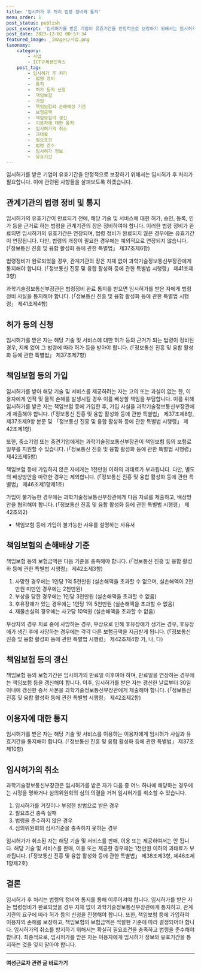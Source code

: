 ```yaml
---
title: '임시허가 후 처리 법령 정비와 통지'
menu_order: 1
post_status: publish
post_excerpt: '임시허가를 받은 기업이 유효기간을 안정적으로 보장하기 위해서는 임시허가 후 처리가 필요합니다. 이에 관련된 사항들을 살펴보도록 하겠습니다.'
post_date: 2023-12-02 00:57:34
featured_image: _images/사업.png
taxonomy:
    category:
        - 사업
        - ICT규제샌드박스
    post_tag:
        - 임시허가 후 처리
        -  법령 정비
        -  통지
        -  허가 등의 신청
        -  책임보험
        -  가입
        -  책임보험의 손해배상 기준
        -  보험금액
        -  책임보험의 갱신
        -  이용자에 대한 통지
        -  임시허가의 취소
        -  과태료
        -  필요조건
        -  법령 준수
        -  임시허가 정보
        -  유효기간
---
```



임시허가를 받은 기업이 유효기간을 안정적으로 보장하기 위해서는 임시허가 후 처리가 필요합니다. 이에 관련된 사항들을 살펴보도록 하겠습니다.

## 관계기관의 법령 정비 및 통지

임시허가의 유효기간이 만료되기 전에, 해당 기술 및 서비스에 대한 허가, 승인, 등록, 인가 등을 근거로 하는 법령을 관계기관의 장은 정비하여야 합니다. 이러한 법령 정비가 완료되면 임시허가의 유효기간은 연장되며, 법령 정비가 완료되지 않은 경우에는 유효기간이 연장됩니다. 다만, 법령의 개정이 필요한 경우에는 예외적으로 연장되지 않습니다. (「정보통신 진흥 및 융합 활성화 등에 관한 특별법」 제37조제6항)

법령정비가 완료되었을 경우, 관계기관의 장은 지체 없이 과학기술정보통신부장관에게 통지해야 합니다. (「정보통신 진흥 및 융합 활성화 등에 관한 특별법 시행령」 제41조제3항)

과학기술정보통신부장관은 법령정비 완료 통지를 받으면 임시허가를 받은 자에게 법령정비 사실을 통지해야 합니다. (「정보통신 진흥 및 융합 활성화 등에 관한 특별법 시행령」 제41조제4항)

## 허가 등의 신청

임시허가를 받은 자는 해당 기술 및 서비스에 대한 허가 등의 근거가 되는 법령이 정비된 경우, 지체 없이 그 법령에 따라 허가 등을 받아야 합니다. (「정보통신 진흥 및 융합 활성화 등에 관한 특별법」 제37조제7항)

## 책임보험 등의 가입

임시허가를 받아 해당 기술 및 서비스를 제공하려는 자는 고의 또는 과실이 없는 한, 이용자에게 인적 및 물적 손해를 발생시킬 경우 이를 배상할 책임을 부담합니다. 이를 위해 임시허가를 받은 자는 책임보험 등에 가입한 후, 가입 사실을 과학기술정보통신부장관에게 제출해야 합니다. (「정보통신 진흥 및 융합 활성화 등에 관한 특별법」 제37조제8항, 제37조제9항 본문 및 「정보통신 진흥 및 융합 활성화 등에 관한 특별법 시행령」 제42조제1항)

또한, 중소기업 또는 중견기업에게는 과학기술정보통신부장관이 책임보험 등의 보험료 일부를 지원할 수 있습니다. (「정보통신 진흥 및 융합 활성화 등에 관한 특별법 시행령」 제42조제5항)

책임보험 등에 가입하지 않은 자에게는 1천만원 이하의 과태료가 부과됩니다. 다만, 별도의 배상방안을 마련한 경우는 제외합니다. (「정보통신 진흥 및 융합 활성화 등에 관한 특별법」 제46조제1항제1호)

가입이 불가능한 경우에는 과학기술정보통신부장관에게 다음 자료를 제출하고, 배상방안을 협의해야 합니다. (「정보통신 진흥 및 융합 활성화 등에 관한 특별법 시행령」 제42조의2)

- 책임보험 등에 가입이 불가능한 사유를 설명하는 사유서

## 책임보험의 손해배상 기준

책임보험 등의 보험금액은 다음 기준을 충족해야 합니다. (「정보통신 진흥 및 융합 활성화 등에 관한 특별법 시행령」 제42조제3항)

1. 사망한 경우에는 1인당 1억 5천만원 (실손해액을 초과할 수 없으며, 실손해액이 2천만원 미만인 경우에는 2천만원)
2. 부상을 당한 경우에는 1인당 3천만원 (실손해액을 초과할 수 없음)
3. 후유장애가 있는 경우에는 1인당 1억 5천만원 (실손해액을 초과할 수 없음)
4. 재물손실의 경우에는 사고당 10억원 (실손해액을 초과할 수 없음)

부상자의 경우 치료 중에 사망하는 경우, 부상으로 인해 후유장애가 생기는 경우, 후유장애가 생긴 후에 사망하는 경우에는 각각 다른 보험금액을 지급받게 됩니다. (「정보통신 진흥 및 융합 활성화 등에 관한 특별법 시행령」 제42조제4항 가, 나, 다)

## 책임보험 등의 갱신

책임보험 등의 보험기간은 임시허가의 만료일 이후여야 하며, 만료일을 연장하는 경우에는 책임보험 등을 갱신해야 합니다. 이후, 임시허가를 받은 자는 갱신한 날로부터 30일 이내에 갱신한 증서 사본을 과학기술정보통신부장관에게 제출해야 합니다. (「정보통신 진흥 및 융합 활성화 등에 관한 특별법 시행령」 제42조제2항)

## 이용자에 대한 통지

임시허가를 받은 자는 해당 기술 및 서비스를 이용하는 이용자에게 임시허가 사실과 유효기간을 통지해야 합니다. (「정보통신 진흥 및 융합 활성화 등에 관한 특별법」 제37조제10항)

## 임시허가의 취소

과학기술정보통신부장관은 임시허가를 받은 자가 다음 중 어느 하나에 해당하는 경우에는 시정을 명하거나 심의위원회의 심의·의결을 거쳐 임시허가를 취소할 수 있습니다.

1. 임시허가를 거짓이나 부정한 방법으로 받은 경우
2. 필요조건 충족 실패
3. 법령을 준수하지 않은 경우
4. 심의위원회의 심사기준을 충족하지 못하는 경우

임시허가가 취소된 자는 해당 기술 및 서비스를 판매, 이용 또는 제공하여서는 안 됩니다. 해당 기술 및 서비스를 판매, 이용 또는 제공한 경우에는 1천만원 이하의 과태료가 부과됩니다. (「정보통신 진흥 및 융합 활성화 등에 관한 특별법」 제38조제3항, 제46조제1항제2호)

## 결론

임시허가 후 처리는 법령의 정비와 통지를 통해 이루어져야 합니다. 임시허가를 받은 자는 법령정비가 완료되었을 경우 지체 없이 과학기술정보통신부장관에게 통지하고, 관계기관의 요구에 따라 허가 등의 신청을 진행해야 합니다. 또한, 책임보험 등에 가입하여 이용자의 손해를 보장하고, 책임보험의 보험금액은 적절한 기준에 따라 결정되어야 합니다. 임시허가의 취소를 방지하기 위해서는 확실히 필요조건을 충족하고 법령을 준수해야 합니다. 최종적으로, 임시허가를 받은 자는 이용자에게 임시허가 정보와 유효기간을 통지하는 것을 잊지 말아야 합니다.
<!-- wp:separator -->
<hr class="wp-block-separator has-alpha-channel-opacity"/>
<!-- /wp:separator -->

<!-- wp:group {"backgroundColor":"base","layout":{"type":"constrained"}} -->
<div class="wp-block-group has-base-background-color has-background"><!-- wp:paragraph {"align":"center","fontSize":"medium"} -->
<p class="has-text-align-center has-large-font-size"><strong>여성근로자 관련 글 바로가기</strong></p>
<!-- /wp:paragraph -->


<!-- wp:latest-posts
{"categories":[{"id":10991,"count":19,"description":"","link":"https://uknowlaw.com/category/%ec%97%ac%ec%84%b1%ea%b7%bc%eb%a1%9c%ec%9e%90/","name":"여성근로자","slug":"여성근로자","taxonomy":"category","parent":0,"meta":[],"_links":{"self":[{"href":"https://uknowlaw.com/wp-json/wp/v2/categories/10991"}],"collection":[{"href":"https://uknowlaw.com/wp-json/wp/v2/categories"}],"about":[{"href":"https://uknowlaw.com/wp-json/wp/v2/taxonomies/category"}],"wp:post_type":[{"href":"https://uknowlaw.com/wp-json/wp/v2/posts?categories=10991"}],"curies":[{"name":"wp","href":"https://api.w.org/{rel}","templated":true}]}}],"postsToShow":100,"excerptLength":28,"postLayout":"grid","columns":2,"featuredImageAlign":"left","featuredImageSizeSlug":"large","fontSize":"small"} /--></div>
<!-- /wp:group -->